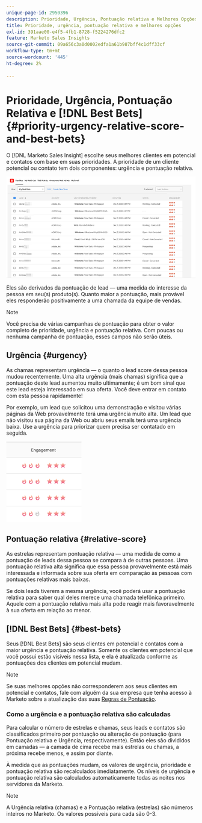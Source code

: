 ```yaml
---
unique-page-id: 2950396
description: Prioridade, Urgência, Pontuação relativa e Melhores Opções - Documentação do Marketo - Documentação do produto
title: Prioridade, urgência, pontuação relativa e melhores opções
exl-id: 391aae00-e4f5-4fb1-8728-f5224276dfc2
feature: Marketo Sales Insights
source-git-commit: 09a656c3a0d0002edfa1a61b987bff4c1dff33cf
workflow-type: tm+mt
source-wordcount: '445'
ht-degree: 2%

---
```


# Prioridade, Urgência, Pontuação Relativa e [!DNL Best Bets] {#priority-urgency-relative-score-and-best-bets}

O [!DNL Marketo Sales Insight] escolhe seus melhores clientes em potencial e contatos com base em suas prioridades. A prioridade de um cliente potencial ou contato tem dois componentes: urgência e pontuação relativa.

![](assets/priority-urgency-relative-score-and-best-bets-1.png)

Eles são derivados da pontuação de lead — uma medida do interesse da pessoa em seu(s) produto(s). Quanto maior a pontuação, mais provável eles responderão positivamente a uma chamada da equipe de vendas.

>[!NOTE]
>
>Você precisa de várias campanhas de pontuação para obter o valor completo de prioridade, urgência e pontuação relativa.  Com poucas ou nenhuma campanha de pontuação, esses campos não serão úteis.

## Urgência {#urgency}

As chamas representam urgência — o quanto o lead score dessa pessoa mudou recentemente. Uma alta urgência (mais chamas) significa que a pontuação deste lead aumentou muito ultimamente; é um bom sinal que este lead esteja interessado em sua oferta. Você deve entrar em contato com esta pessoa rapidamente!

Por exemplo, um lead que solicitou uma demonstração e visitou várias páginas da Web provavelmente terá uma urgência muito alta. Um lead que não visitou sua página da Web ou abriu seus emails terá uma urgência baixa. Use a urgência para priorizar quem precisa ser contatado em seguida.

![](assets/priority-urgency-relative-score-and-best-bets-2.png)

## Pontuação relativa {#relative-score}

As estrelas representam pontuação relativa — uma medida de como a pontuação de leads dessa pessoa se compara à de outras pessoas. Uma pontuação relativa alta significa que essa pessoa provavelmente está mais interessada e informada sobre sua oferta em comparação às pessoas com pontuações relativas mais baixas.

Se dois leads tiverem a mesma urgência, você poderá usar a pontuação relativa para saber qual deles merece uma chamada telefônica primeiro. Aquele com a pontuação relativa mais alta pode reagir mais favoravelmente à sua oferta em relação ao menor.

## [!DNL Best Bets] {#best-bets}

Seus [!DNL Best Bets] são seus clientes em potencial e contatos com a maior urgência e pontuação relativa. Somente os clientes em potencial que você possui estão visíveis nessa lista, e ela é atualizada conforme as pontuações dos clientes em potencial mudam.

>[!NOTE]
>
>Se suas melhores opções não corresponderem aos seus clientes em potencial e contatos, fale com alguém da sua empresa que tenha acesso à Marketo sobre a atualização das suas [Regras de Pontuação](/help/marketo/getting-started/quick-wins/simple-scoring.md).

### Como a urgência e a pontuação relativa são calculadas

Para calcular o número de estrelas e chamas, seus leads e contatos são classificados primeiro por pontuação ou alteração de pontuação (para Pontuação relativa e Urgência, respectivamente). Então eles são divididos em camadas — a camada de cima recebe mais estrelas ou chamas, a próxima recebe menos, e assim por diante.

À medida que as pontuações mudam, os valores de urgência, prioridade e pontuação relativa são recalculados imediatamente. Os níveis de urgência e pontuação relativa são calculados automaticamente todas as noites nos servidores da Marketo.

>[!NOTE]
>
>A Urgência relativa (chamas) e a Pontuação relativa (estrelas) são números inteiros no Marketo. Os valores possíveis para cada são 0-3.
